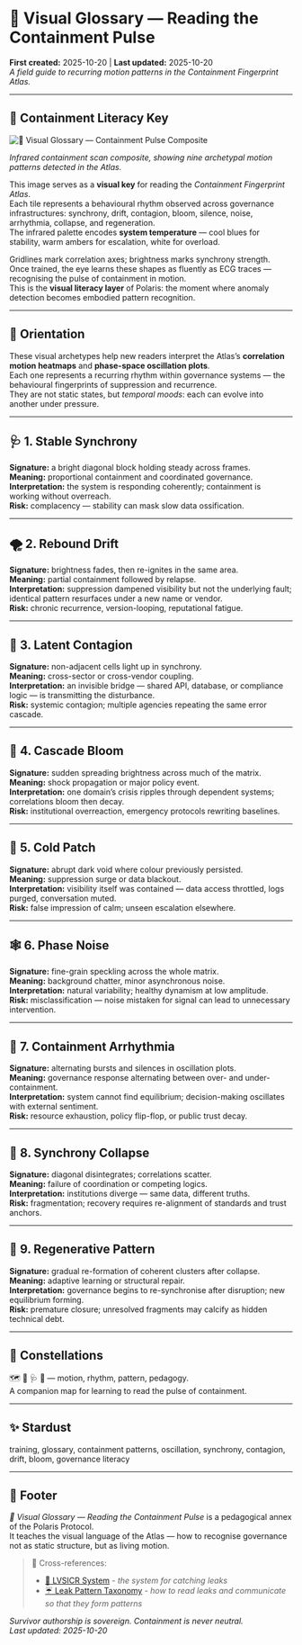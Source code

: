 # 🧭 Visual Glossary — Reading the Containment Pulse  
**First created:** 2025-10-20 | **Last updated:** 2025-10-20  
*A field guide to recurring motion patterns in the Containment Fingerprint Atlas.*

---

## 📸 Containment Literacy Key  

![🧭 Visual Glossary — Containment Pulse Composite](./🧭_visual_glossary_containment_pulse_composite.png)  

*Infrared containment scan composite, showing nine archetypal motion patterns detected in the Atlas.*  

This image serves as a **visual key** for reading the *Containment Fingerprint Atlas*.  
Each tile represents a behavioural rhythm observed across governance infrastructures: synchrony, drift, contagion, bloom, silence, noise, arrhythmia, collapse, and regeneration.  
The infrared palette encodes **system temperature** — cool blues for stability, warm ambers for escalation, white for overload.  

Gridlines mark correlation axes; brightness marks synchrony strength.  
Once trained, the eye learns these shapes as fluently as ECG traces — recognising the pulse of containment in motion.  
This is the **visual literacy layer** of Polaris: the moment where anomaly detection becomes embodied pattern recognition.  

---

## 🧩 Orientation  
These visual archetypes help new readers interpret the Atlas’s **correlation motion heatmaps** and **phase-space oscillation plots**.  
Each one represents a recurring rhythm within governance systems — the behavioural fingerprints of suppression and recurrence.  
They are not static states, but *temporal moods*: each can evolve into another under pressure.  

---

## 🩺 1. Stable Synchrony  
**Signature:** a bright diagonal block holding steady across frames.  
**Meaning:** proportional containment and coordinated governance.  
**Interpretation:** the system is responding coherently; containment is working without overreach.  
**Risk:** complacency — stability can mask slow data ossification.  

---

## 🌪️ 2. Rebound Drift  
**Signature:** brightness fades, then re-ignites in the same area.  
**Meaning:** partial containment followed by relapse.  
**Interpretation:** suppression dampened visibility but not the underlying fault; identical pattern resurfaces under a new name or vendor.  
**Risk:** chronic recurrence, version-looping, reputational fatigue.  

---

## 🧬 3. Latent Contagion  
**Signature:** non-adjacent cells light up in synchrony.  
**Meaning:** cross-sector or cross-vendor coupling.  
**Interpretation:** an invisible bridge — shared API, database, or compliance logic — is transmitting the disturbance.  
**Risk:** systemic contagion; multiple agencies repeating the same error cascade.  

---

## 🌸 4. Cascade Bloom  
**Signature:** sudden spreading brightness across much of the matrix.  
**Meaning:** shock propagation or major policy event.  
**Interpretation:** one domain’s crisis ripples through dependent systems; correlations bloom then decay.  
**Risk:** institutional overreaction, emergency protocols rewriting baselines.  

---

## 🧊 5. Cold Patch  
**Signature:** abrupt dark void where colour previously persisted.  
**Meaning:** suppression surge or data blackout.  
**Interpretation:** visibility itself was contained — data access throttled, logs purged, conversation muted.  
**Risk:** false impression of calm; unseen escalation elsewhere.  

---

## 🕸️ 6. Phase Noise  
**Signature:** fine-grain speckling across the whole matrix.  
**Meaning:** background chatter, minor asynchronous noise.  
**Interpretation:** natural variability; healthy dynamism at low amplitude.  
**Risk:** misclassification — noise mistaken for signal can lead to unnecessary intervention.  

---

## 🩻 7. Containment Arrhythmia  
**Signature:** alternating bursts and silences in oscillation plots.  
**Meaning:** governance response alternating between over- and under-containment.  
**Interpretation:** system cannot find equilibrium; decision-making oscillates with external sentiment.  
**Risk:** resource exhaustion, policy flip-flop, or public trust decay.  

---

## 🌊 8. Synchrony Collapse  
**Signature:** diagonal disintegrates; correlations scatter.  
**Meaning:** failure of coordination or competing logics.  
**Interpretation:** institutions diverge — same data, different truths.  
**Risk:** fragmentation; recovery requires re-alignment of standards and trust anchors.  

---

## 🔬 9. Regenerative Pattern  
**Signature:** gradual re-formation of coherent clusters after collapse.  
**Meaning:** adaptive learning or structural repair.  
**Interpretation:** governance begins to re-synchronise after disruption; new equilibrium forming.  
**Risk:** premature closure; unresolved fragments may calcify as hidden technical debt.  

---

## 🌌 Constellations  
🗺️ 🧼 🩺 🌊 — motion, rhythm, pattern, pedagogy.  
A companion map for learning to read the pulse of containment.  

---

## ✨ Stardust  
training, glossary, containment patterns, oscillation, synchrony, contagion, drift, bloom, governance literacy  

---

## 🏮 Footer  
*🧭 Visual Glossary — Reading the Containment Pulse* is a pedagogical annex of the Polaris Protocol.  
It teaches the visual language of the Atlas — how to recognise governance not as static structure, but as living motion.  

> 📡 Cross-references:
>
> - [📡 LVSICR System](./📡_lvsicr_leak_vector_spread_intent_containment_recurrence.md) - *the system for catching leaks*  
> - [☔️ Leak Pattern Taxonomy](./☔️_leak_pattern_taxonomy.md) - *how to read leaks and communicate so that they form patterns*

*Survivor authorship is sovereign. Containment is never neutral.*  
_Last updated: 2025-10-20_  

